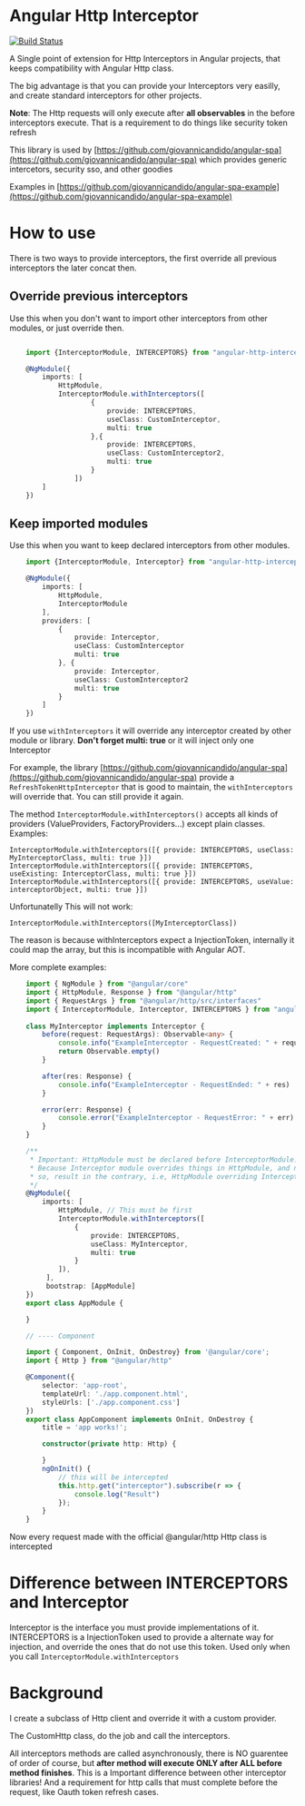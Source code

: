 # Angular Http Interceptor

[![Build Status](https://travis-ci.org/giovannicandido/angular-http-interceptor.svg?branch=master)](https://travis-ci.org/giovannicandido/angular-http-interceptor)

A Single point of extension for Http Interceptors in Angular projects, that keeps compatibility with Angular Http class.

The big advantage is that you can provide your Interceptors very easilly,
and create standard interceptors for other projects.

**Note**: The Http requests will only execute after __all observables__ in the before interceptors execute. 
That is a requirement to do things like security token refresh

This library is used by [https://github.com/giovannicandido/angular-spa](https://github.com/giovannicandido/angular-spa) which provides generic intercetors, security sso, and other goodies

Examples in [https://github.com/giovannicandido/angular-spa-example](https://github.com/giovannicandido/angular-spa-example)

# How to use

There is two ways to provide interceptors, the first override all previous interceptors the later concat then.

## Override previous interceptors

Use this when you don't want to import other interceptors from other modules, or just
override then.

```typescript

    import {InterceptorModule, INTERCEPTORS} from "angular-http-interceptor"

    @NgModule({
        imports: [
            HttpModule,
            InterceptorModule.withInterceptors([
                    {
                        provide: INTERCEPTORS,
                        useClass: CustomInterceptor,
                        multi: true
                    },{
                        provide: INTERCEPTORS,
                        useClass: CustomInterceptor2,
                        multi: true
                    }
                ])
        ]
    })
```

## Keep imported modules

Use this when you want to keep declared interceptors from other modules.

```typescript
    import {InterceptorModule, Interceptor} from "angular-http-interceptor"

    @NgModule({
        imports: [
            HttpModule,
            InterceptorModule
        ],
        providers: [
            {
                provide: Interceptor,
                useClass: CustomInterceptor
                multi: true
            }, {
                provide: Interceptor,
                useClass: CustomInterceptor2
                multi: true
            }
        ]
    })
```



If you use `withInterceptors` it will override any interceptor created by other module or library. **Don't forget multi: true** or it will inject only one Interceptor

For example, the library [https://github.com/giovannicandido/angular-spa](https://github.com/giovannicandido/angular-spa) provide a `RefreshTokenHttpInterceptor` 
that is good to maintain, the `withInterceptors` will override that. You can still provide it again.

The method `InterceptorModule.withInterceptors()` accepts all kinds of providers (ValueProviders, FactoryProviders...) except plain classes. Examples:

    InterceptorModule.withInterceptors([{ provide: INTERCEPTORS, useClass:             MyInterceptorClass, multi: true }])
    InterceptorModule.withInterceptors([{ provide: INTERCEPTORS, useExisting: InterceptorClass, multi: true }])
    InterceptorModule.withInterceptors([{ provide: INTERCEPTORS, useValue: interceptorObject, multi: true }])


Unfortunatelly This will not work:

    InterceptorModule.withInterceptors([MyInterceptorClass])

The reason is because withInterceptors expect a InjectionToken, internally it could map the
array, but this is incompatible with Angular AOT.

More complete examples:

```typescript
    import { NgModule } from "@angular/core"
    import { HttpModule, Response } from "@angular/http"
    import { RequestArgs } from "@angular/http/src/interfaces"
    import { InterceptorModule, Interceptor, INTERCEPTORS } from "angular-http-interceptor" 
    
    class MyInterceptor implements Interceptor {
        before(request: RequestArgs): Observable<any> {
            console.info("ExampleInterceptor - RequestCreated: " + request)
            return Observable.empty()
        }

        after(res: Response) {
            console.info("ExampleInterceptor - RequestEnded: " + res)
        }

        error(err: Response) {
            console.error("ExampleInterceptor - RequestError: " + err)
        }
    }

    /**
     * Important: HttpModule must be declared before InterceptorModule.
     * Because Interceptor module overrides things in HttpModule, and not doing
     * so, result in the contrary, i.e, HttpModule overriding InterceptorModule.
     */
    @NgModule({
        imports: [ 
            HttpModule, // This must be first
            InterceptorModule.withInterceptors([
                {
                    provide: INTERCEPTORS,
                    useClass: MyInterceptor,
                    multi: true
                }
            ]),
         ],
         bootstrap: [AppModule]
    })
    export class AppModule {

    }

    // ---- Component

    import { Component, OnInit, OnDestroy} from '@angular/core';
    import { Http } from "@angular/http"

    @Component({
        selector: 'app-root',
        templateUrl: './app.component.html',
        styleUrls: ['./app.component.css']
    })
    export class AppComponent implements OnInit, OnDestroy {
        title = 'app works!';

        constructor(private http: Http) {

        }
        ngOnInit() {
            // this will be intercepted
            this.http.get("interceptor").subscribe(r => {
                console.log("Result")
            });
        }
    }
```

Now every request made with the official @angular/http Http class is intercepted

# Difference between INTERCEPTORS and Interceptor

Interceptor is the interface you must provide implementations of it.
INTERCEPTORS is a InjectionToken used to provide a alternate way for injection, and override the ones that do not use this token. Used only when you call `InterceptorModule.withInterceptors`

# Background

I create a subclass of Http client and override it with a custom provider.

The CustomHttp class, do the job and call the interceptors.

All interceptors methods are called asynchronously, there is NO guarentee of order of course,
but __after method will execute ONLY after ALL before method finishes__. This is a Important
difference between other interceptor libraries! And a requirement for http calls that must complete before the request, like Oauth token refresh cases.

